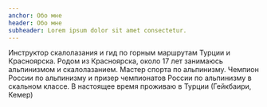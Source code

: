 ```yaml
---
anchor: Обо мне
header: Обо мне
subheader: Lorem ipsum dolor sit amet consectetur.
---
```

Инструктор скалолазания и гид по горным маршрутам Турции и Красноярска. Родом из Красноярска, около 17 лет занимаюсь альпинизмом и скалолазанием. Мастер спорта по альпинизму. Чемпион России по альпинизму и призер чемпионатов России по альпинизму в скальном классе. В настоящее время проживаю в Турции (Гейкбаири, Кемер)
